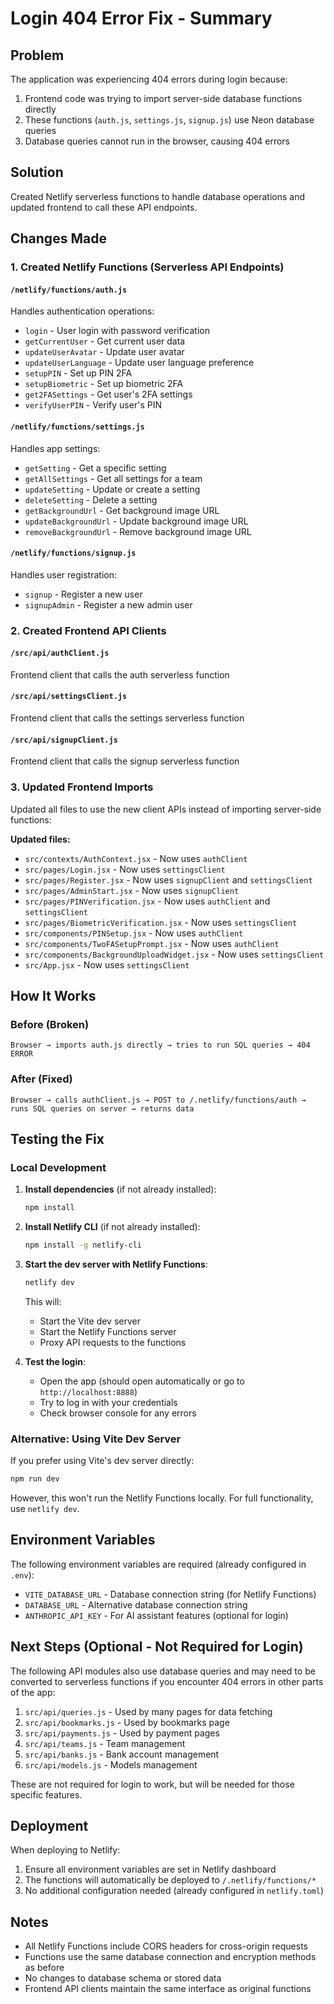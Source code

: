 # Login 404 Error Fix - Summary

## Problem
The application was experiencing 404 errors during login because:
1. Frontend code was trying to import server-side database functions directly
2. These functions (`auth.js`, `settings.js`, `signup.js`) use Neon database queries
3. Database queries cannot run in the browser, causing 404 errors

## Solution
Created Netlify serverless functions to handle database operations and updated frontend to call these API endpoints.

## Changes Made

### 1. Created Netlify Functions (Serverless API Endpoints)

#### `/netlify/functions/auth.js`
Handles authentication operations:
- `login` - User login with password verification
- `getCurrentUser` - Get current user data
- `updateUserAvatar` - Update user avatar
- `updateUserLanguage` - Update user language preference
- `setupPIN` - Set up PIN 2FA
- `setupBiometric` - Set up biometric 2FA
- `get2FASettings` - Get user's 2FA settings
- `verifyUserPIN` - Verify user's PIN

#### `/netlify/functions/settings.js`
Handles app settings:
- `getSetting` - Get a specific setting
- `getAllSettings` - Get all settings for a team
- `updateSetting` - Update or create a setting
- `deleteSetting` - Delete a setting
- `getBackgroundUrl` - Get background image URL
- `updateBackgroundUrl` - Update background image URL
- `removeBackgroundUrl` - Remove background image URL

#### `/netlify/functions/signup.js`
Handles user registration:
- `signup` - Register a new user
- `signupAdmin` - Register a new admin user

### 2. Created Frontend API Clients

#### `/src/api/authClient.js`
Frontend client that calls the auth serverless function

#### `/src/api/settingsClient.js`
Frontend client that calls the settings serverless function

#### `/src/api/signupClient.js`
Frontend client that calls the signup serverless function

### 3. Updated Frontend Imports

Updated all files to use the new client APIs instead of importing server-side functions:

**Updated files:**
- `src/contexts/AuthContext.jsx` - Now uses `authClient`
- `src/pages/Login.jsx` - Now uses `settingsClient`
- `src/pages/Register.jsx` - Now uses `signupClient` and `settingsClient`
- `src/pages/AdminStart.jsx` - Now uses `signupClient`
- `src/pages/PINVerification.jsx` - Now uses `authClient` and `settingsClient`
- `src/pages/BiometricVerification.jsx` - Now uses `settingsClient`
- `src/components/PINSetup.jsx` - Now uses `authClient`
- `src/components/TwoFASetupPrompt.jsx` - Now uses `authClient`
- `src/components/BackgroundUploadWidget.jsx` - Now uses `settingsClient`
- `src/App.jsx` - Now uses `settingsClient`

## How It Works

### Before (Broken)
```
Browser → imports auth.js directly → tries to run SQL queries → 404 ERROR
```

### After (Fixed)
```
Browser → calls authClient.js → POST to /.netlify/functions/auth → runs SQL queries on server → returns data
```

## Testing the Fix

### Local Development

1. **Install dependencies** (if not already installed):
   ```bash
   npm install
   ```

2. **Install Netlify CLI** (if not already installed):
   ```bash
   npm install -g netlify-cli
   ```

3. **Start the dev server with Netlify Functions**:
   ```bash
   netlify dev
   ```
   
   This will:
   - Start the Vite dev server
   - Start the Netlify Functions server
   - Proxy API requests to the functions

4. **Test the login**:
   - Open the app (should open automatically or go to `http://localhost:8888`)
   - Try to log in with your credentials
   - Check browser console for any errors

### Alternative: Using Vite Dev Server

If you prefer using Vite's dev server directly:

```bash
npm run dev
```

However, this won't run the Netlify Functions locally. For full functionality, use `netlify dev`.

## Environment Variables

The following environment variables are required (already configured in `.env`):

- `VITE_DATABASE_URL` - Database connection string (for Netlify Functions)
- `DATABASE_URL` - Alternative database connection string
- `ANTHROPIC_API_KEY` - For AI assistant features (optional for login)

## Next Steps (Optional - Not Required for Login)

The following API modules also use database queries and may need to be converted to serverless functions if you encounter 404 errors in other parts of the app:

1. `src/api/queries.js` - Used by many pages for data fetching
2. `src/api/bookmarks.js` - Used by bookmarks page
3. `src/api/payments.js` - Used by payment pages
4. `src/api/teams.js` - Team management
5. `src/api/banks.js` - Bank account management
6. `src/api/models.js` - Models management

These are not required for login to work, but will be needed for those specific features.

## Deployment

When deploying to Netlify:
1. Ensure all environment variables are set in Netlify dashboard
2. The functions will automatically be deployed to `/.netlify/functions/*`
3. No additional configuration needed (already configured in `netlify.toml`)

## Notes

- All Netlify Functions include CORS headers for cross-origin requests
- Functions use the same database connection and encryption methods as before
- No changes to database schema or stored data
- Frontend API clients maintain the same interface as original functions

